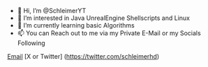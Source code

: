 - 👋 Hi, I’m @SchleimerYT
- 👀 I’m interested in Java UnrealEngine Shellscripts and Linux
- 🌱 I’m currently learning basic Algorithms
- 📫 You can Reach out to me via my Private E-Mail or my Socials Following
  
[Email](mailto://schl3imerhd@gmail.com)
[X or Twitter] (https://twitter.com/schleimerhd)
<!---
SchleimerYT/SchleimerYT is a ✨ special ✨ repository because its `README.md` (this file) appears on your GitHub profile.
You can click the Preview link to take a look at your changes.
--->
